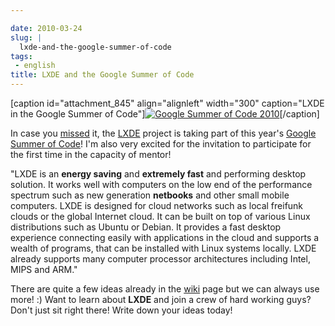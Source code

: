 ```yaml
---

date: 2010-03-24
slug: |
  lxde-and-the-google-summer-of-code
tags:
 - english
title: LXDE and the Google Summer of Code
---
```


\[caption id="attachment_845" align="alignleft" width="300"
caption="LXDE in the Google Summer of Code"\][![Google Summer of Code
2010](http://www.ogmaciel.com/wp-content/uploads/2010/03/2010soclogo.jpg)](http://www.ogmaciel.com/wp-content/uploads/2010/03/2010soclogo.jpg)\[/caption\]

In case you [missed](http://blog.lxde.org/?p=609) it, the
[LXDE](http://lxde.org) project is taking part of this year's [Google
Summer of Code](http://socghop.appspot.com/)! I'm also very excited for
the invitation to participate for the first time in the capacity of
mentor!

\"LXDE is an **energy saving** and **extremely fast** and performing
desktop solution. It works well with computers on the low end of the
performance spectrum such as new generation **netbooks** and other small
mobile computers. LXDE is designed for cloud networks such as local
freifunk clouds or the global Internet cloud. It can be built on top of
various Linux distributions such as Ubuntu or Debian. It provides a fast
desktop experience connecting easily with applications in the cloud and
supports a wealth of programs, that can be installed with Linux systems
locally. LXDE already supports many computer processor architectures
including Intel, MIPS and ARM."

There are quite a few ideas already in the
[wiki](http://wiki.lxde.org/en/Google_Summer_of_Code_2010) page but we
can always use more! :) Want to learn about **LXDE** and join a crew of
hard working guys? Don't just sit right there! Write down your ideas
today!

